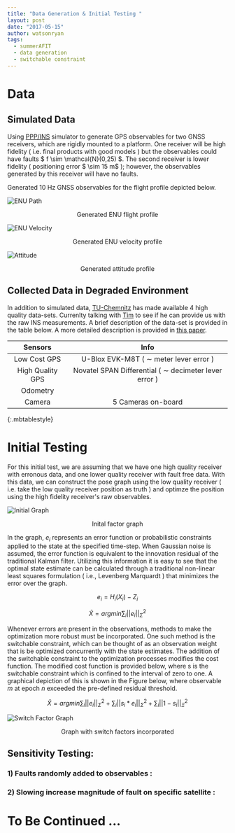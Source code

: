 ```yaml
---
title: "Data Generation & Initial Testing "
layout: post
date: "2017-05-15"
author: watsonryan
tags:
  - summerAFIT
  - data generation 
  - switchable constraint
---
```


# Data

## Simulated Data 
Using [PPP/INS](https://github.com/jsngross/WVUPNG/tree/master/matlab/pppINSSim) simulator to generate GPS observables for two GNSS receivers, which are rigidly mounted to a platform. One receiver will be high fidelity ( i.e. final products with good models ) but the observables could have faults $ f \sim \mathcal{N}(0,25) $. The second receiver is lower fidelity ( positioning error $ \sim 15 m$ ); however, the observables generated by this receiver will have no faults. 


Generated 10 Hz GNSS observables for the flight profile depicted below.  

<img src="http://i1347.photobucket.com/albums/p701/rwatso12/flightPath_zps0hlmqd8z.png" alt="ENU Path" align="middle" >

<p align="center">
Generated ENU flight profile
</p>

<img src="http://i1347.photobucket.com/albums/p701/rwatso12/velProfile_zps1njs5anz.png" alt="ENU Velocity" align="middle" >
<p align="center">
Generated ENU velocity profile
</p>

<img src="http://i1347.photobucket.com/albums/p701/rwatso12/attProfile_zpsf8v87zpg.png" alt="Attitude" align="middle" >
<p align="center">
Generated attitude profile
</p>

## Collected Data in Degraded Environment 
In addition to simulated data, [TU-Chemnitz](https://www.tu-chemnitz.de/projekt/smartLoc/gnss_dataset.html.en) has made available 4 high quality data-sets. Currenlty talking with [Tim](tim.pfeifer@etit.tu-chemnitz.de) to see if he can provide us with the raw INS measurements. A brief description of the data-set is provided in the table below. A more detailed description is provided in [this paper](https://www.tu-chemnitz.de/projekt/smartLoc/paper/reisdorf2016.pdf).

| Sensors            |     Info                      |
| :---------------------------: | :------------------------------------------------: |
| Low Cost GPS       |  U-Blox EVK-M8T    ( $\sim$ meter lever error )      |
| High Quality GPS   |  Novatel SPAN Differential  ( $\sim$ decimeter lever error )   |
| Odometry           |                               |
| Camera             | 5 Cameras on-board            |
{:.mbtablestyle}

# Initial Testing 

 
For this initial test, we are assuming that we have one high quality receiver with erronous data, and one lower quality receiver with fault free data. With this data, we can construct the pose graph using the low quality receiver ( i.e. take the low quality receiver position as truth ) and optimze the position using the high fidelity receiver's raw observables. 


<img src="http://i1347.photobucket.com/albums/p701/rwatso12/initialGraph_zpsitvad4hw.png" alt="Initial Graph" align="middle" >
<p align="center">
Inital factor graph
</p>

In the graph, $e_i$ represents an error function or probabilistic constraints applied to the state at the specified time-step. When Gaussian noise is assumed, the error function is equivalent to the innovation residual of the traditional Kalman filter. Utilizing this information it is easy to see that the optimal state estimate can be calculated through a traditional non-linear least squares formulation ( i.e., Levenberg Marquardt ) that minimizes the error over the graph. 
	
$$e_i = H_i(X_i) - Z_i$$ 
	
$$\hat{X} = argmin \sum_i  \lvert \lvert e_i \rvert \rvert^{2}_{\Sigma}$$ 

Whenever errors are present in the observations, methods to make the optimization more robust must be incorporated. One such method is the switchable constraint, which can be thought of as an observation weight that is be optimized concurrently with the state estimates. The addition of the switchable constraint to the optimization processes modifies the cost function. The modified cost function is provided below, where s is the switchable constraint which is confined to the interval of zero to one. A graphical depiction of this is shown in the Figure below, where observable $m$ at epoch $n$ exceeded the pre-defined residual threshold.
	
$$\hat{X} = argmin \sum_i  \lvert \lvert e_i \rvert \rvert^{2}_{\Sigma} + \sum_i  \lvert \lvert s_i * e_i \rvert \rvert^{2}_{\Sigma} + \sum_i  \lvert \lvert 1 - s_i \rvert \rvert^{2}_{\Xi}$$ 

<img src="http://i1347.photobucket.com/albums/p701/rwatso12/switchGraph_zpstxvtoyp7.png" alt="Switch Factor Graph" align="middle" >
<p align="center">
Graph with switch factors incorporated
</p>


## Sensitivity Testing:

### 1) Faults randomly added to observables : 

### 2) Slowing increase magnitude of fault on specific satellite  : 



# To Be Continued ...  


